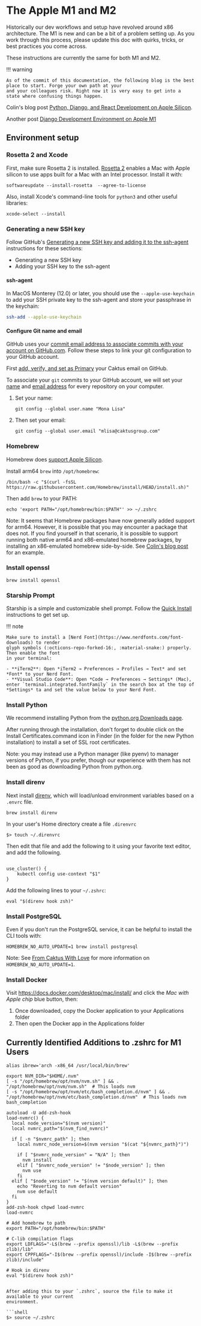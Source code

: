 # The Apple M1 and M2

Historically our dev workflows and setup have revolved around x86 architecture. The M1 is 
new and can be a bit of a problem setting up. As you work through this process, please update
this doc with quirks, tricks, or best practices you come across.

These instructions are currently the same for both M1 and M2.

!!! warning

    As of the commit of this documentation, the following blog is the best place to start. Forge your own path at your
    and your colleagues risk. Right now it is very easy to get into a state where confusing things happen.

Colin's blog post [Python, Django, and React Development on Apple Silicon](https://www.caktusgroup.com/blog/2021/04/02/python-django-react-development-apple-silicon/ "Python Django React Apple Silicon").

Another post [Django Development Environment on Apple M1](https://www.djangocookbook.com/recipes/django-development-environment-on-apple-m1/)

## Environment setup


### Rosetta 2 and Xcode

First, make sure Rosetta 2 is installed. [Rosetta 2](https://support.apple.com/en-us/HT211861) enables a Mac with Apple silicon to use apps built for a Mac with an Intel processor. Install it with:

```shell
softwareupdate --install-rosetta  --agree-to-license
```

Also, install Xcode's command-line tools for `python3` and other useful libraries:

```shell
xcode-select --install
```


### Generating a new SSH key

Follow GitHub's [Generating a new SSH key and adding it to the ssh-agent](https://docs.github.com/en/authentication/connecting-to-github-with-ssh/generating-a-new-ssh-key-and-adding-it-to-the-ssh-agent) instructions for these sections:

  * Generating a new SSH key
  * Adding your SSH key to the ssh-agent


#### ssh-agent

In MacOS Monterey (12.0) or later, you should use the `--apple-use-keychain` to add your SSH private key to the ssh-agent and store your passphrase in the keychain:

```sh
ssh-add --apple-use-keychain
```


#### Configure Git name and email

GitHub uses your [commit email address to associate commits with your account on GitHub.com](https://docs.github.com/en/account-and-profile/setting-up-and-managing-your-github-user-account/managing-email-preferences/setting-your-commit-email-address). Follow these steps to link your git configuration to your GitHub account.

First [add, verify, and set as Primary](https://github.com/settings/emails) your Caktus email on GitHub.

To associate your `git` commits to your GitHub account, we will set your [name](https://docs.github.com/en/get-started/getting-started-with-git/setting-your-username-in-git#setting-your-git-username-for-every-repository-on-your-computer) and [email address](https://docs.github.com/en/account-and-profile/setting-up-and-managing-your-github-user-account/managing-email-preferences/setting-your-commit-email-address#setting-your-commit-email-address-in-git) for every repository on your computer.

1. Set your name:

    ```shell
    git config --global user.name "Mona Lisa"
    ```

3. Then set your email:

    ```shell
    git config --global user.email "mlisa@caktusgroup.com"
    ```


### Homebrew

Homebrew does [support Apple Silicon](https://brew.sh/2020/12/01/homebrew-2.6.0/).

Install arm64 ``brew`` into ``/opt/homebrew``:

```shell
/bin/bash -c "$(curl -fsSL https://raw.githubusercontent.com/Homebrew/install/HEAD/install.sh)"
```

Then add `brew` to your PATH:

```shell
echo 'export PATH="/opt/homebrew/bin:$PATH"' >> ~/.zshrc
```

Note:
It seems that Homebrew packages have now generally added support for arm64. However, it is possible that you may encounter a package that does not. If you find yourself in that scenario, it is possible to support running both native arm64 and x86-emulated homebrew packages, by installing an x86-emulated homebrew side-by-side. See [Colin's blog post](https://www.caktusgroup.com/blog/2021/04/02/python-django-react-development-apple-silicon/#install-homebrew "Python Django React Apple Silicon") for an example.


### Install openssl

```shell
brew install openssl
```


### Starship Prompt

Starship is a simple and customizable shell prompt. Follow the [Quick Install](https://starship.rs/#quick-install) instructions to get set up.


!!! note
    
    Make sure to install a [Nerd Font](https://www.nerdfonts.com/font-downloads) to render 
    glyph symbols (:octicons-repo-forked-16:, :material-snake:) properly. Then enable the font
    in your terminal:

    - **iTerm2**: Open *iTerm2 → Preferences → Profiles → Text* and set *Font* to your Nerd Font.
    - **Visual Studio Code**: Open *Code → Preferences → Settings* (Mac), enter `terminal.integrated.fontFamily` in the search box at the top of *Settings* ta and set the value below to your Nerd Font.


### Install Python

We recommend installing Python from the [python.org Downloads page](https://www.python.org/downloads/).

After running through the installation, don't forget to double click on the Install Certificates.command icon in Finder (in the folder for the new Python installation) to install a set of SSL root certificates.

Note: you may instead use a Python manager (like pyenv) to manager versions of Python, if you prefer, though our experience with them has not been as good as downloading Python from python.org.

### Install direnv

Next install [direnv](https://direnv.net/), which will load/unload environment variables based on a `.envrc` file.

```shell
brew install direnv
```

In your user's Home directory create a file `.direnvrc`

```shell
$> touch ~/.direnvrc
```

Then edit that file and add the following to it using your favorite text editor, and add
the following.

```shell

use_cluster() {
    kubectl config use-context "$1"
}
```

Add the following lines to your `~/.zshrc`:

```shell
eval "$(direnv hook zsh)"
```

### Install PostgreSQL

Even if you don't run the PostgreSQL service, it can be helpful to install the CLI tools with:

```shell
HOMEBREW_NO_AUTO_UPDATE=1 brew install postgresql
```

Note: See [From Caktus With Love](../reference/from-caktus-with-love.md) for more information on `HOMEBREW_NO_AUTO_UPDATE=1`.

### Install Docker

Visit https://docs.docker.com/desktop/mac/install/ and click the _Mac with Apple chip_ blue button, then:

1. Once downloaded, copy the Docker application to your Applications folder
2. Then open the Docker app in the Applications folder

## Currently Identified Additions to .zshrc for M1 Users

```shell
alias ibrew='arch -x86_64 /usr/local/bin/brew'

export NVM_DIR="$HOME/.nvm"
[ -s "/opt/homebrew/opt/nvm/nvm.sh" ] && . "/opt/homebrew/opt/nvm/nvm.sh"  # This loads nvm
[ -s "/opt/homebrew/opt/nvm/etc/bash_completion.d/nvm" ] && . "/opt/homebrew/opt/nvm/etc/bash_completion.d/nvm"  # This loads nvm bash_completion

autoload -U add-zsh-hook
load-nvmrc() {
  local node_version="$(nvm version)"
  local nvmrc_path="$(nvm_find_nvmrc)"

  if [ -n "$nvmrc_path" ]; then
    local nvmrc_node_version=$(nvm version "$(cat "${nvmrc_path}")")

    if [ "$nvmrc_node_version" = "N/A" ]; then
      nvm install
    elif [ "$nvmrc_node_version" != "$node_version" ]; then
      nvm use
    fi
  elif [ "$node_version" != "$(nvm version default)" ]; then
    echo "Reverting to nvm default version"
    nvm use default
  fi
}
add-zsh-hook chpwd load-nvmrc
load-nvmrc

# Add homebrew to path
export PATH="/opt/homebrew/bin:$PATH"

# C-lib compilation flags
export LDFLAGS="-L$(brew --prefix openssl)/lib -L$(brew --prefix zlib)/lib"
export CPPFLAGS="-I$(brew --prefix openssl)/include -I$(brew --prefix zlib)/include"

# Hook in direnv
eval "$(direnv hook zsh)"


After adding this to your `.zshrc`, source the file to make it available to your current 
environment.

```shell
$> source ~/.zshrc
```
